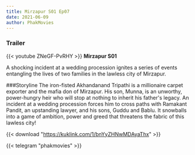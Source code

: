 ```yaml
---
title: Mirzapur S01 Ep07
date: 2021-06-09
author: PhakMovies
---
```


### Trailer
{{< youtube ZNeGF-PvRHY >}}
**Mirzapur S01**

A shocking incident at a wedding procession ignites a series of events entangling the lives of two families in the lawless city of Mirzapur.

###Storyline
The iron-fisted Akhandanand Tripathi is a millionaire carpet exporter and the mafia don of Mirzapur. His son, Munna, is an unworthy, power-hungry heir who will stop at nothing to inherit his father's legacy. An incident at a wedding procession forces him to cross paths with Ramakant Pandit, an upstanding lawyer, and his sons, Guddu and Bablu. It snowballs into a game of ambition, power and greed that threatens the fabric of this lawless city!

{{< download "https://kuklink.com/1/bnYyZHNwMDAyaThx" >}}



{{< telegram "phakmovies" >}}
